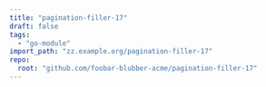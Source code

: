 ```yaml
---
title: "pagination-filler-17"
draft: false
tags:
  - "go-module"
import_path: "zz.example.org/pagination-filler-17"
repo:
  root: "github.com/foobar-blubber-acme/pagination-filler-17"
---
```


